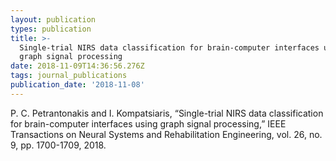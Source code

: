 ```yaml
---
layout: publication
types: publication
title: >-
  Single-trial NIRS data classification for brain-computer interfaces using
  graph signal processing
date: 2018-11-09T14:36:56.276Z
tags: journal_publications
publication_date: '2018-11-08'
---
```

P. C. Petrantonakis and I. Kompatsiaris, “Single-trial NIRS data classification for brain-computer interfaces using graph signal processing,” IEEE Transactions on Neural Systems and Rehabilitation Engineering, vol. 26, no. 9, pp. 1700-1709, 2018.
